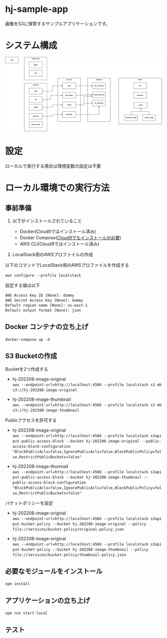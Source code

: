 # hj-sample-app
画像をS3に保管するサンプルアプリケーションです。

# システム構成
![](./img/system-structure.png)

# 設定

ローカルで実行する場合は環境変数の設定は不要

# ローカル環境での実行方法
## 事前準備
1. 以下がインストールされていること
    * Docker(Cloud9ではインストール済み)
    * Docker Compose([Cloud9でもインストールが必要](./HowToInstallDc.md))
    * AWS CLI(Cloud9ではインストール済み)

2. LocalStack用のAWSプロファイルの作成

以下のコマンドでLocalStack用のAWSプロファイルを作成する

`aws configure --profile localstack`

設定する値は以下

  ```
  AWS Access Key ID [None]: dummy
  AWS Secret Access Key [None]: dummy
  Default region name [None]: us-east-1
  Default output format [None]: json
  ```

## Docker コンテナの立ち上げ
`docker-compose up -d`

## S3 Bucketの作成
  Bucketを2つ作成する  
  * hj-202208-image-original  
  `aws --endpoint-url=http://localhost:4566 --profile localstack s3 mb s3://hj-202208-image-original`

  * hj-202208-image-thumbnail  
  `aws --endpoint-url=http://localhost:4566 --profile localstack s3 mb s3://hj-202208-image-thumbnail`

  Publicアクセスを許可する  

  * hj-202208-image-original  
  `aws --endpoint-url=http://localhost:4566 --profile localstack s3api put-public-access-block --bucket hj-202208-image-original --public-access-block-configuration  "BlockPublicAcls=false,IgnorePublicAcls=false,BlockPublicPolicy=false,RestrictPublicBuckets=false"`

  * hj-202208-image-thumnail  
  `aws --endpoint-url=http://localhost:4566 --profile localstack s3api put-public-access-block --bucket hj-202208-image-thumbnail --public-access-block-configuration  "BlockPublicAcls=false,IgnorePublicAcls=false,BlockPublicPolicy=false,RestrictPublicBuckets=false"`

  バケットポリシーを設定
  * hj-202208-image-original  
  `aws --endpoint-url=http://localhost:4566 --profile localstack s3api put-bucket-policy --bucket hj-202208-image-original --policy file://services/bucket-policy/original-policy.json`

  * hj-202208-image-original  
  `aws --endpoint-url=http://localhost:4566 --profile localstack s3api put-bucket-policy --bucket hj-202208-image-thumbnail --policy file://services/bucket-policy/thumbnail-policy.json`

## 必要なモジュールをインストール
`npm install`

## アプリケーションの立ち上げ
`npm run start-local`

## テスト
